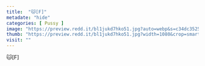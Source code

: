 ```yaml
---
title:  "🐱[F]"
metadate: "hide"
categories: [ Pussy ]
image: "https://preview.redd.it/bl1jukd7hko51.jpg?auto=webp&s=c34dc3525e8abeb067821edbb78c38a5fa32043f"
thumb: "https://preview.redd.it/bl1jukd7hko51.jpg?width=1080&crop=smart&auto=webp&s=786419c9b0630b24c27ec3b7874aa8dfd22edcb6"
visit: ""
---
```

🐱[F]
